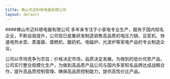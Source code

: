 ```yaml
---
title: 佛山市迈科顿电器有限公司
layout: default
---
```

####佛山市迈科顿电器有限公司
  多年来专注于小家电专业生产，服务于国内知名企业，不断自我提升，公司现已是集研发制造销售高品质的电压力锅、豆浆机、快速电热水壶、蒸蛋器、蛋糕机、酸奶机、电磁炉、光波炉等家电产品的专业制造企业。

  公司以市场竞争为宗旨：价格决定市场，品质决定发展。为做到的低价优势产品，公司实行整合规模化生产，为做到高品质产品公司与国内多家知名品牌达成战略合作，提升高品质控制管理、确保高品质控制能力，提供高性价比产品。 
